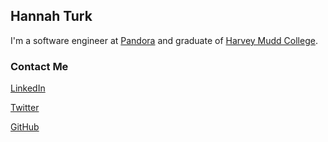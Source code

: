 ## Hannah Turk

I'm a software engineer at [Pandora](https://www.pandora.com/) and graduate of [Harvey Mudd College](https://www.hmc.edu/).

### Contact Me

[LinkedIn](www.linkedin.com/in/hannahturk)

[Twitter](https://twitter.com/h3turk)

[GitHub](https://github.com/hannahturk)
